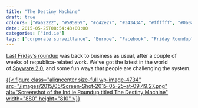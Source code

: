 ```yaml
---
title: "The Destiny Machine"
draft: true
colours: ["#aa2222", "#595959", "#c42e27", "#343434", "#ffffff", "#0a0a0a", "#ffffff"]
date: 2015-05-25T08:54:43+00:00
categories: ["ind.ie"]
tags: ["corporate surveillance", "Europe", "Facebook", "Friday Roundup", "Google", "independence", "Internet.org", "privacy", "trolling", "Twitter", "women"]
---
```


[Last Friday’s roundup](https://ind.ie/blog/the-destiny-machine/) was back to business as usual, after a couple of weeks of re:publica-related work. We’ve got the latest in the world of [Spyware 2.0](https://ind.ie/you-are-the-product), and some fun ways that people are challenging the system.

[{{< figure class="aligncenter size-full wp-image-4734" src="/images/2015/05/Screen-Shot-2015-05-25-at-09.49.27.png" alt="Screenshot of the Ind.ie Roundup titled The Destiny Machine" width="880" height="810" >}}](https://ind.ie/blog/the-destiny-machine/)

	